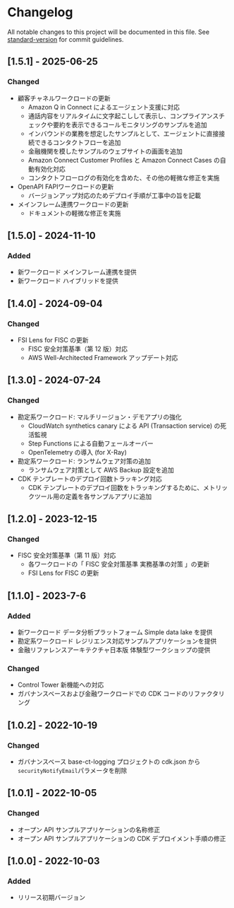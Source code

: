 # Changelog

All notable changes to this project will be documented in this file. See [standard-version](https://github.com/conventional-changelog/standard-version) for commit guidelines.

## [1.5.1] - 2025-06-25

### Changed
- 顧客チャネルワークロードの更新
  - Amazon Q in Connect によるエージェント支援に対応
  - 通話内容をリアルタイムに文字起こしして表示し、コンプライアンスチェックや要約を表示できるコールモニタリングのサンプルを追加
  - インバウンドの業務を想定したサンプルとして、エージェントに直接接続できるコンタクトフローを追加
  - 金融機関を模したサンプルのウェブサイトの画面を追加
  - Amazon Connect Customer Profiles と Amazon Connect Cases の自動有効化対応
  - コンタクトフローログの有効化を含めた、その他の軽微な修正を実施
- OpenAPI FAPIワークロードの更新
  - バージョンアップ対応のためデプロイ手順が工事中の旨を記載
- メインフレーム連携ワークロードの更新
  - ドキュメントの軽微な修正を実施

## [1.5.0] - 2024-11-10

### Added

- 新ワークロード メインフレーム連携を提供
- 新ワークロード ハイブリッドを提供

## [1.4.0] - 2024-09-04

### Changed

- FSI Lens for FISC の更新
  - FISC 安全対策基準（第 12 版）対応
  - AWS Well-Architected Framework アップデート対応

## [1.3.0] - 2024-07-24

### Changed

- 勘定系ワークロード: マルチリージョン・デモアプリの強化
  - CloudWatch synthetics canary による API (Transaction service) の死活監視
  - Step Functions による自動フェールオーバー
  - OpenTelemetry の導入 (for X-Ray)
- 勘定系ワークロード: ランサムウェア対策の追加
  - ランサムウェア対策として AWS Backup 設定を追加
- CDK テンプレートのデプロイ回数トラッキング対応
  - CDK テンプレートのデプロイ回数をトラッキングするために、メトリックツール用の定義を各サンプルアプリに追加

## [1.2.0] - 2023-12-15

### Changed

- FISC 安全対策基準（第 11 版）対応
  - 各ワークロードの「 FISC 安全対策基準 実務基準の対策 」の更新
  - FSI Lens for FISC の更新

## [1.1.0] - 2023-7-6

### Added

- 新ワークロード データ分析プラットフォーム Simple data lake を提供
- 勘定系ワークロード レジリエンス対応サンプルアプリケーションを提供
- 金融リファレンスアーキテクチャ日本版 体験型ワークショップの提供

### Changed

- Control Tower 新機能への対応
- ガバナンスベースおよび金融ワークロードでの CDK コードのリファクタリング

## [1.0.2] - 2022-10-19

### Changed

- ガバナンスベース base-ct-logging プロジェクトの cdk.json から `securityNotifyEmail`パラメータを削除

## [1.0.1] - 2022-10-05

### Changed

- オープン API サンプルアプリケーションの名称修正
- オープン API サンプルアプリケーションの CDK デプロイメント手順の修正

## [1.0.0] - 2022-10-03

### Added

- リリース初期バージョン
